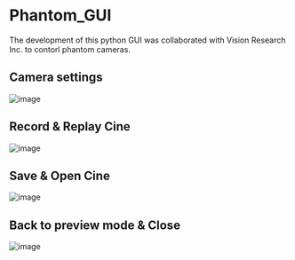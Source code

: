 # Phantom_GUI


The development of this python GUI was collaborated with Vision Research Inc. to contorl phantom cameras.


## Camera settings


![image](https://github.com/tehsinchen/Phantom_GUI/blob/main/phantom_gif/phantom_setting.gif)


## Record & Replay Cine


![image](https://github.com/tehsinchen/Phantom_GUI/blob/main/phantom_gif/phantom_record_replay.gif)


## Save & Open Cine


![image](https://github.com/tehsinchen/Phantom_GUI/blob/main/phantom_gif/phantom_save_open.gif)


## Back to preview mode & Close


![image](https://github.com/tehsinchen/Phantom_GUI/blob/main/phantom_gif/phantom_back.gif)
